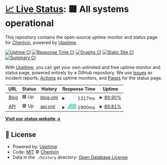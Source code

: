 # [📈 Live Status](https://github.chenlvin.cc): <!--live status--> **🟩 All systems operational**

This repository contains the open-source uptime monitor and status page for [Chenlvin](https://chenlvin.cc), powered by [Upptime](https://github.com/upptime/upptime).

[![Uptime CI](https://github.com/Chenlvin/ChenlvinUpptime/workflows/Uptime%20CI/badge.svg)](https://github.com/Chenlvin/ChenlvinUpptime/actions?query=workflow%3A%22Uptime+CI%22)
[![Response Time CI](https://github.com/Chenlvin/ChenlvinUpptime/workflows/Response%20Time%20CI/badge.svg)](https://github.com/Chenlvin/ChenlvinUpptime/actions?query=workflow%3A%22Response+Time+CI%22)
[![Graphs CI](https://github.com/Chenlvin/ChenlvinUpptime/workflows/Graphs%20CI/badge.svg)](https://github.com/Chenlvin/ChenlvinUpptime/actions?query=workflow%3A%22Graphs+CI%22)
[![Static Site CI](https://github.com/Chenlvin/ChenlvinUpptime/workflows/Static%20Site%20CI/badge.svg)](https://github.com/Chenlvin/ChenlvinUpptime/actions?query=workflow%3A%22Static+Site+CI%22)
[![Summary CI](https://github.com/Chenlvin/ChenlvinUpptime/workflows/Summary%20CI/badge.svg)](https://github.com/Chenlvin/ChenlvinUpptime/actions?query=workflow%3A%22Summary+CI%22)

With [Upptime](https://upptime.js.org), you can get your own unlimited and free uptime monitor and status page, powered entirely by a GitHub repository. We use [Issues](https://github.com/Chenlvin/ChenlvinUpptime/issues) as incident reports, [Actions](https://github.com/Chenlvin/ChenlvinUpptime/actions) as uptime monitors, and [Pages](https://github.chenlvin.cc) for the status page.

<!--start: status pages-->
<!-- This summary is generated by Upptime (https://github.com/upptime/upptime) -->
<!-- Do not edit this manually, your changes will be overwritten -->
<!-- prettier-ignore -->
| URL | Status | History | Response Time | Uptime |
| --- | ------ | ------- | ------------- | ------ |
| <img alt="" src="https://icons.duckduckgo.com/ip3/blog.chenlvin.cc.ico" height="13"> [Blog](https://blog.chenlvin.cc) | 🟩 Up | [blog.yml](https://github.com/Chenlvin/ChenlvinUpptime/commits/HEAD/history/blog.yml) | <details><summary><img alt="Response time graph" src="./graphs/blog/response-time-week.png" height="20"> 1317ms</summary><br><a href="https://status.chenlvin.cc/history/blog"><img alt="Response time 1317" src="https://img.shields.io/endpoint?url=https%3A%2F%2Fraw.githubusercontent.com%2FChenlvin%2FChenlvinUpptime%2FHEAD%2Fapi%2Fblog%2Fresponse-time.json"></a><br><a href="https://status.chenlvin.cc/history/blog"><img alt="24-hour response time 1317" src="https://img.shields.io/endpoint?url=https%3A%2F%2Fraw.githubusercontent.com%2FChenlvin%2FChenlvinUpptime%2FHEAD%2Fapi%2Fblog%2Fresponse-time-day.json"></a><br><a href="https://status.chenlvin.cc/history/blog"><img alt="7-day response time 1317" src="https://img.shields.io/endpoint?url=https%3A%2F%2Fraw.githubusercontent.com%2FChenlvin%2FChenlvinUpptime%2FHEAD%2Fapi%2Fblog%2Fresponse-time-week.json"></a><br><a href="https://status.chenlvin.cc/history/blog"><img alt="30-day response time 1317" src="https://img.shields.io/endpoint?url=https%3A%2F%2Fraw.githubusercontent.com%2FChenlvin%2FChenlvinUpptime%2FHEAD%2Fapi%2Fblog%2Fresponse-time-month.json"></a><br><a href="https://status.chenlvin.cc/history/blog"><img alt="1-year response time 1317" src="https://img.shields.io/endpoint?url=https%3A%2F%2Fraw.githubusercontent.com%2FChenlvin%2FChenlvinUpptime%2FHEAD%2Fapi%2Fblog%2Fresponse-time-year.json"></a></details> | <details><summary><a href="https://status.chenlvin.cc/history/blog">89.90%</a></summary><a href="https://status.chenlvin.cc/history/blog"><img alt="All-time uptime 89.90%" src="https://img.shields.io/endpoint?url=https%3A%2F%2Fraw.githubusercontent.com%2FChenlvin%2FChenlvinUpptime%2FHEAD%2Fapi%2Fblog%2Fuptime.json"></a><br><a href="https://status.chenlvin.cc/history/blog"><img alt="24-hour uptime 89.90%" src="https://img.shields.io/endpoint?url=https%3A%2F%2Fraw.githubusercontent.com%2FChenlvin%2FChenlvinUpptime%2FHEAD%2Fapi%2Fblog%2Fuptime-day.json"></a><br><a href="https://status.chenlvin.cc/history/blog"><img alt="7-day uptime 89.90%" src="https://img.shields.io/endpoint?url=https%3A%2F%2Fraw.githubusercontent.com%2FChenlvin%2FChenlvinUpptime%2FHEAD%2Fapi%2Fblog%2Fuptime-week.json"></a><br><a href="https://status.chenlvin.cc/history/blog"><img alt="30-day uptime 89.90%" src="https://img.shields.io/endpoint?url=https%3A%2F%2Fraw.githubusercontent.com%2FChenlvin%2FChenlvinUpptime%2FHEAD%2Fapi%2Fblog%2Fuptime-month.json"></a><br><a href="https://status.chenlvin.cc/history/blog"><img alt="1-year uptime 89.90%" src="https://img.shields.io/endpoint?url=https%3A%2F%2Fraw.githubusercontent.com%2FChenlvin%2FChenlvinUpptime%2FHEAD%2Fapi%2Fblog%2Fuptime-year.json"></a></details>
| <img alt="" src="https://icons.duckduckgo.com/ip3/api.chenlvin.cc.ico" height="13"> [API](https://api.chenlvin.cc) | 🟩 Up | [api.yml](https://github.com/Chenlvin/ChenlvinUpptime/commits/HEAD/history/api.yml) | <details><summary><img alt="Response time graph" src="./graphs/api/response-time-week.png" height="20"> 1900ms</summary><br><a href="https://status.chenlvin.cc/history/api"><img alt="Response time 1900" src="https://img.shields.io/endpoint?url=https%3A%2F%2Fraw.githubusercontent.com%2FChenlvin%2FChenlvinUpptime%2FHEAD%2Fapi%2Fapi%2Fresponse-time.json"></a><br><a href="https://status.chenlvin.cc/history/api"><img alt="24-hour response time 1900" src="https://img.shields.io/endpoint?url=https%3A%2F%2Fraw.githubusercontent.com%2FChenlvin%2FChenlvinUpptime%2FHEAD%2Fapi%2Fapi%2Fresponse-time-day.json"></a><br><a href="https://status.chenlvin.cc/history/api"><img alt="7-day response time 1900" src="https://img.shields.io/endpoint?url=https%3A%2F%2Fraw.githubusercontent.com%2FChenlvin%2FChenlvinUpptime%2FHEAD%2Fapi%2Fapi%2Fresponse-time-week.json"></a><br><a href="https://status.chenlvin.cc/history/api"><img alt="30-day response time 1900" src="https://img.shields.io/endpoint?url=https%3A%2F%2Fraw.githubusercontent.com%2FChenlvin%2FChenlvinUpptime%2FHEAD%2Fapi%2Fapi%2Fresponse-time-month.json"></a><br><a href="https://status.chenlvin.cc/history/api"><img alt="1-year response time 1900" src="https://img.shields.io/endpoint?url=https%3A%2F%2Fraw.githubusercontent.com%2FChenlvin%2FChenlvinUpptime%2FHEAD%2Fapi%2Fapi%2Fresponse-time-year.json"></a></details> | <details><summary><a href="https://status.chenlvin.cc/history/api">89.81%</a></summary><a href="https://status.chenlvin.cc/history/api"><img alt="All-time uptime 89.81%" src="https://img.shields.io/endpoint?url=https%3A%2F%2Fraw.githubusercontent.com%2FChenlvin%2FChenlvinUpptime%2FHEAD%2Fapi%2Fapi%2Fuptime.json"></a><br><a href="https://status.chenlvin.cc/history/api"><img alt="24-hour uptime 89.81%" src="https://img.shields.io/endpoint?url=https%3A%2F%2Fraw.githubusercontent.com%2FChenlvin%2FChenlvinUpptime%2FHEAD%2Fapi%2Fapi%2Fuptime-day.json"></a><br><a href="https://status.chenlvin.cc/history/api"><img alt="7-day uptime 89.81%" src="https://img.shields.io/endpoint?url=https%3A%2F%2Fraw.githubusercontent.com%2FChenlvin%2FChenlvinUpptime%2FHEAD%2Fapi%2Fapi%2Fuptime-week.json"></a><br><a href="https://status.chenlvin.cc/history/api"><img alt="30-day uptime 89.81%" src="https://img.shields.io/endpoint?url=https%3A%2F%2Fraw.githubusercontent.com%2FChenlvin%2FChenlvinUpptime%2FHEAD%2Fapi%2Fapi%2Fuptime-month.json"></a><br><a href="https://status.chenlvin.cc/history/api"><img alt="1-year uptime 89.81%" src="https://img.shields.io/endpoint?url=https%3A%2F%2Fraw.githubusercontent.com%2FChenlvin%2FChenlvinUpptime%2FHEAD%2Fapi%2Fapi%2Fuptime-year.json"></a></details>

<!--end: status pages-->

[**Visit our status website →**](https://github.chenlvin.cc)

## 📄 License

- Powered by: [Upptime](https://github.com/upptime/upptime)
- Code: [MIT](./LICENSE) © [Chenlvin](https://chenlvin.cc)
- Data in the `./history` directory: [Open Database License](https://opendatacommons.org/licenses/odbl/1-0/)

